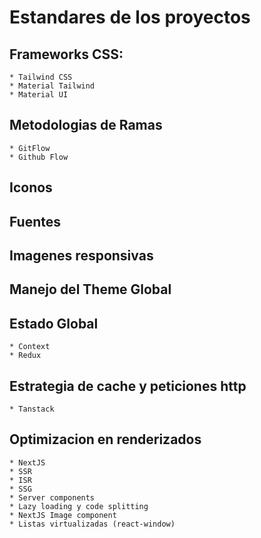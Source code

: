 # Estandares de los proyectos

## Frameworks CSS:
    
    * Tailwind CSS 
    * Material Tailwind 
    * Material UI

## Metodologias de Ramas

    * GitFlow
    * Github Flow

## Iconos

## Fuentes

## Imagenes responsivas

## Manejo del Theme Global

## Estado Global

    * Context
    * Redux

## Estrategia de cache y peticiones http

    * Tanstack

## Optimizacion en renderizados

    * NextJS
    * SSR
    * ISR
    * SSG
    * Server components
    * Lazy loading y code splitting
    * NextJS Image component
    * Listas virtualizadas (react-window)


